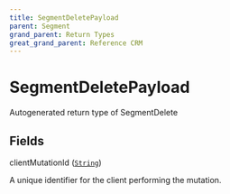 ```yaml
---
title: SegmentDeletePayload
parent: Segment
grand_parent: Return Types
great_grand_parent: Reference CRM
---
```


# SegmentDeletePayload

Autogenerated return type of SegmentDelete

## Fields

<div class="field-entry ">
  <span id="client_mutation_id" class="field-name anchored">clientMutationId (<code><a href="/docs/reference_crm/scalar/string">String</a></code>)</span>

  <div class="description-wrapper">
   <p>A unique identifier for the client performing the mutation.</p>

  </div>
</div>

